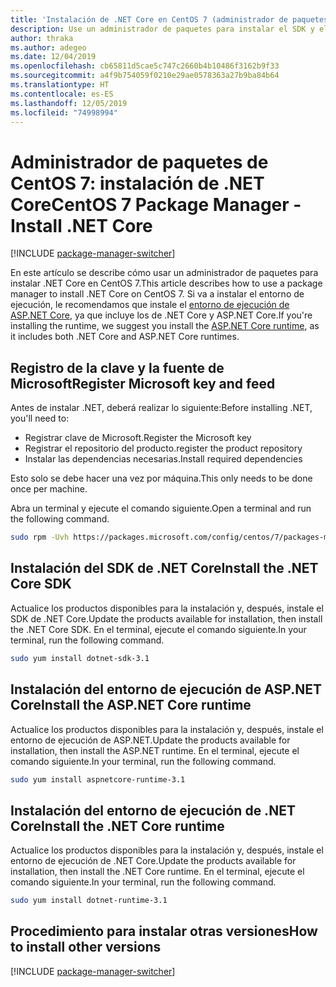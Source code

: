 ```yaml
---
title: 'Instalación de .NET Core en CentOS 7 (administrador de paquetes): .NET Core'
description: Use un administrador de paquetes para instalar el SDK y el entorno de ejecución de .NET Core en CentOS 7.
author: thraka
ms.author: adegeo
ms.date: 12/04/2019
ms.openlocfilehash: cb65811d5cae5c747c2660b4b10486f3162b9f33
ms.sourcegitcommit: a4f9b754059f0210e29ae0578363a27b9ba84b64
ms.translationtype: HT
ms.contentlocale: es-ES
ms.lasthandoff: 12/05/2019
ms.locfileid: "74998994"
---
```

# <a name="centos-7-package-manager---install-net-core"></a><span data-ttu-id="a400a-103">Administrador de paquetes de CentOS 7: instalación de .NET Core</span><span class="sxs-lookup"><span data-stu-id="a400a-103">CentOS 7 Package Manager - Install .NET Core</span></span>

[!INCLUDE [package-manager-switcher](./includes/package-manager-switcher.md)]

<span data-ttu-id="a400a-104">En este artículo se describe cómo usar un administrador de paquetes para instalar .NET Core en CentOS 7.</span><span class="sxs-lookup"><span data-stu-id="a400a-104">This article describes how to use a package manager to install .NET Core on CentOS 7.</span></span> <span data-ttu-id="a400a-105">Si va a instalar el entorno de ejecución, le recomendamos que instale el [entorno de ejecución de ASP.NET Core](#install-the-aspnet-core-runtime), ya que incluye los de .NET Core y ASP.NET Core.</span><span class="sxs-lookup"><span data-stu-id="a400a-105">If you're installing the runtime, we suggest you install the [ASP.NET Core runtime](#install-the-aspnet-core-runtime), as it includes both .NET Core and ASP.NET Core runtimes.</span></span>

## <a name="register-microsoft-key-and-feed"></a><span data-ttu-id="a400a-106">Registro de la clave y la fuente de Microsoft</span><span class="sxs-lookup"><span data-stu-id="a400a-106">Register Microsoft key and feed</span></span>

<span data-ttu-id="a400a-107">Antes de instalar .NET, deberá realizar lo siguiente:</span><span class="sxs-lookup"><span data-stu-id="a400a-107">Before installing .NET, you'll need to:</span></span>

- <span data-ttu-id="a400a-108">Registrar clave de Microsoft.</span><span class="sxs-lookup"><span data-stu-id="a400a-108">Register the Microsoft key</span></span>
- <span data-ttu-id="a400a-109">Registrar el repositorio del producto.</span><span class="sxs-lookup"><span data-stu-id="a400a-109">register the product repository</span></span>
- <span data-ttu-id="a400a-110">Instalar las dependencias necesarias.</span><span class="sxs-lookup"><span data-stu-id="a400a-110">Install required dependencies</span></span>

<span data-ttu-id="a400a-111">Esto solo se debe hacer una vez por máquina.</span><span class="sxs-lookup"><span data-stu-id="a400a-111">This only needs to be done once per machine.</span></span>

<span data-ttu-id="a400a-112">Abra un terminal y ejecute el comando siguiente.</span><span class="sxs-lookup"><span data-stu-id="a400a-112">Open a terminal and run the following command.</span></span>

```bash
sudo rpm -Uvh https://packages.microsoft.com/config/centos/7/packages-microsoft-prod.rpm
```

## <a name="install-the-net-core-sdk"></a><span data-ttu-id="a400a-113">Instalación del SDK de .NET Core</span><span class="sxs-lookup"><span data-stu-id="a400a-113">Install the .NET Core SDK</span></span>

<span data-ttu-id="a400a-114">Actualice los productos disponibles para la instalación y, después, instale el SDK de .NET Core.</span><span class="sxs-lookup"><span data-stu-id="a400a-114">Update the products available for installation, then install the .NET Core SDK.</span></span> <span data-ttu-id="a400a-115">En el terminal, ejecute el comando siguiente.</span><span class="sxs-lookup"><span data-stu-id="a400a-115">In your terminal, run the following command.</span></span>

```bash
sudo yum install dotnet-sdk-3.1
```

## <a name="install-the-aspnet-core-runtime"></a><span data-ttu-id="a400a-116">Instalación del entorno de ejecución de ASP.NET Core</span><span class="sxs-lookup"><span data-stu-id="a400a-116">Install the ASP.NET Core runtime</span></span>

<span data-ttu-id="a400a-117">Actualice los productos disponibles para la instalación y, después, instale el entorno de ejecución de ASP.NET.</span><span class="sxs-lookup"><span data-stu-id="a400a-117">Update the products available for installation, then install the ASP.NET runtime.</span></span> <span data-ttu-id="a400a-118">En el terminal, ejecute el comando siguiente.</span><span class="sxs-lookup"><span data-stu-id="a400a-118">In your terminal, run the following command.</span></span>

```bash
sudo yum install aspnetcore-runtime-3.1
```

## <a name="install-the-net-core-runtime"></a><span data-ttu-id="a400a-119">Instalación del entorno de ejecución de .NET Core</span><span class="sxs-lookup"><span data-stu-id="a400a-119">Install the .NET Core runtime</span></span>

<span data-ttu-id="a400a-120">Actualice los productos disponibles para la instalación y, después, instale el entorno de ejecución de .NET Core.</span><span class="sxs-lookup"><span data-stu-id="a400a-120">Update the products available for installation, then install the .NET Core runtime.</span></span> <span data-ttu-id="a400a-121">En el terminal, ejecute el comando siguiente.</span><span class="sxs-lookup"><span data-stu-id="a400a-121">In your terminal, run the following command.</span></span>

```bash
sudo yum install dotnet-runtime-3.1
```

## <a name="how-to-install-other-versions"></a><span data-ttu-id="a400a-122">Procedimiento para instalar otras versiones</span><span class="sxs-lookup"><span data-stu-id="a400a-122">How to install other versions</span></span>

[!INCLUDE [package-manager-switcher](./includes/package-manager-heading-hack-pkgname.md)]
